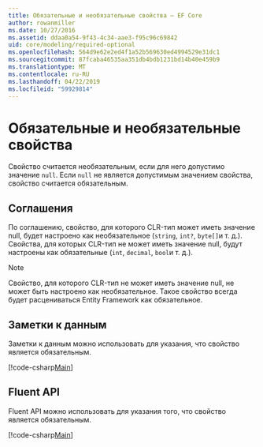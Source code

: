 ```yaml
---
title: Обязательные и необязательные свойства — EF Core
author: rowanmiller
ms.date: 10/27/2016
ms.assetid: ddaa0a54-9f43-4c34-aae3-f95c96c69842
uid: core/modeling/required-optional
ms.openlocfilehash: 564d9e62e2ed4f1a52b569630ed4994529e31dc1
ms.sourcegitcommit: 87fcaba46535aa351db4bdb1231bd14b40e459b9
ms.translationtype: MT
ms.contentlocale: ru-RU
ms.lasthandoff: 04/22/2019
ms.locfileid: "59929814"
---
```

# <a name="required-and-optional-properties"></a>Обязательные и необязательные свойства

Свойство считается необязательным, если для него допустимо значение `null`. Если `null` не является допустимым значением свойства, свойство считается обязательным.

## <a name="conventions"></a>Соглашения

По соглашению, свойство, для которого CLR-тип может иметь значение null, будет настроено как необязательное (`string`, `int?`, `byte[]`и т. д.). Свойства, для которых CLR-тип не может иметь значение null, будут настроены как обязательные (`int`, `decimal`, `bool`и т. д.).

> [!NOTE]  
> Свойство, для которого CLR-тип не может иметь значение null, не может быть настроено как необязательное. Такое свойство всегда будет расцениваться Entity Framework как обязательное.

## <a name="data-annotations"></a>Заметки к данным

Заметки к данным можно использовать для указания, что свойство является обязательным.

[!code-csharp[Main](../../../samples/core/Modeling/DataAnnotations/Samples/Required.cs?highlight=14)]

## <a name="fluent-api"></a>Fluent API

Fluent API можно использовать для указания того, что свойство является обязательным.

[!code-csharp[Main](../../../samples/core/Modeling/FluentAPI/Samples/Required.cs?highlight=11-13)]

